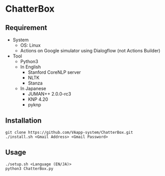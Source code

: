 # ChatterBox

## Requirement
- System
    - OS: Linux
    - Actions on Google simulator using Dialogflow (not Actions Builder)
- Tool
    - Python3
    - In English
        - Stanford CoreNLP server
        - NLTK
        - Stanza
    - In Japanese
        - JUMAN++ 2.0.0-rc3
        - KNP 4.20
        - pyknp

## Installation
```
git clone https://github.com/VAapp-system/ChatterBox.git
./install.sh <Gmail Address> <Gmail Password>
```

## Usage
```
./setup.sh <Language (EN/JA)>
python3 ChatterBox.py
```
